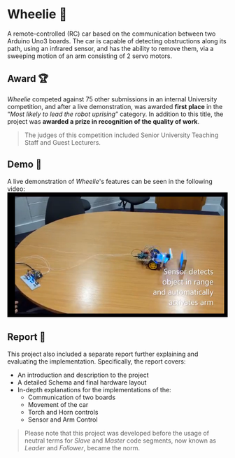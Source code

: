 # Wheelie 🚗
A remote-controlled (RC) car based on the communication between two Arduino Uno3 boards. The car is capable of detecting obstructions along its path, using an infrared sensor, and has the ability to remove them, via a sweeping motion of an arm consisting of 2 servo motors.

## Award 🏆
*Wheelie* competed against 75 other submissions in an internal University competition, and after a live demonstration, was awarded **first place** in the “*Most likely to lead the robot uprising*” category. In addition to this title, the project was **awarded a prize in recognition of the quality of work**.
> The judges of this competition included Senior University Teaching Staff and Guest Lecturers.

## Demo 🎥
A live demonstration of *Wheelie*'s features can be seen in the following video:
[![Watch a demonstration of the project](https://github.com/sg2295/Wheelie/blob/main/Images/Image%20of%20Wheelie_2.png)](https://drive.google.com/file/d/1z9_w8FyCgQKcVuqYKy2xbsiI9LDt_MON/view?usp=sharing)

## Report 📝
This project also included a separate report further explaining and evaluating the implementation. Specifically, the report covers:
- An introduction and description to the project
- A detailed Schema and final hardware layout
- In-depth explanations for the implementations of the:
  - Communication of two boards
  - Movement of the car
  - Torch and Horn controls
  - Sensor and Arm Control
> Please note that this project was developed before the usage of neutral terms for *Slave* and *Master* code segments, now known as *Leader* and *Follower*, became the norm.

